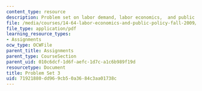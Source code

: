 ```yaml
---
content_type: resource
description: Problem set on labor demand, labor economics,  and public policy.
file: /media/courses/14-64-labor-economics-and-public-policy-fall-2009/71921880dd969cb50a3684c3aa01738c_MIT14_64F09_ps3.pdf
file_type: application/pdf
learning_resource_types:
- Assignments
ocw_type: OCWFile
parent_title: Assignments
parent_type: CourseSection
parent_uid: 010c6dcf-1d6f-aefc-1d7c-a1c6b989f19d
resourcetype: Document
title: Problem Set 3
uid: 71921880-dd96-9cb5-0a36-84c3aa01738c
---
```

